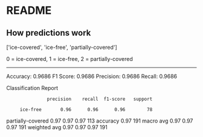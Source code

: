 # README

## How predictions work
['ice-covered', 'ice-free', 'partially-covered']

0 = ice-covered, 1 = ice-free, 2 = partially-covered



---

Accuracy: 0.9686
F1 Score: 0.9686
Precision: 0.9686
Recall: 0.9686

Classification Report

                   precision    recall  f1-score   support

         ice-free       0.96      0.96      0.96        78
partially-covered       0.97      0.97      0.97       113
         accuracy                           0.97       191
        macro avg       0.97      0.97      0.97       191
     weighted avg       0.97      0.97      0.97       191
